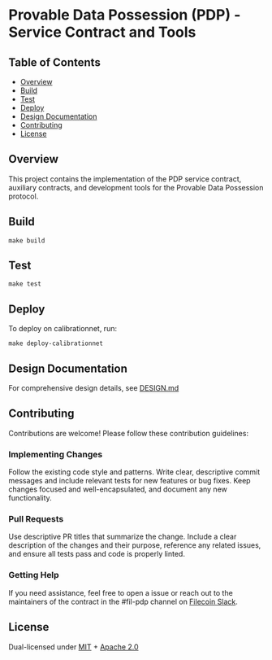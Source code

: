 # Provable Data Possession (PDP) - Service Contract and Tools

## Table of Contents
- [Overview](#overview)
- [Build](#build)
- [Test](#test)
- [Deploy](#deploy)
- [Design Documentation](#design-documentation)
- [Contributing](#contributing)
- [License](#license)

## Overview
This project contains the implementation of the PDP service contract, auxiliary contracts, and development tools for the Provable Data Possession protocol.

## Build
```
make build 
```
## Test
```
make test
```
## Deploy
To deploy on calibrationnet, run:
```
make deploy-calibrationnet
```

## Design Documentation
For comprehensive design details, see [DESIGN.md](design.md)

## Contributing
Contributions are welcome! Please follow these contribution guidelines:

### Implementing Changes
Follow the existing code style and patterns. Write clear, descriptive commit messages and include relevant tests for new features or bug fixes. Keep changes focused and well-encapsulated, and document any new functionality.

### Pull Requests
Use descriptive PR titles that summarize the change. Include a clear description of the changes and their purpose, reference any related issues, and ensure all tests pass and code is properly linted.

### Getting Help
If you need assistance, feel free to open a issue or reach out to the maintainers of the contract in the #fil-pdp channel on [Filecoin Slack](https://filecoin.io/slack).

## License

Dual-licensed under [MIT](https://github.com/filecoin-project/lotus/blob/master/LICENSE-MIT) + [Apache 2.0](https://github.com/filecoin-project/lotus/blob/master/LICENSE-APACHE)

